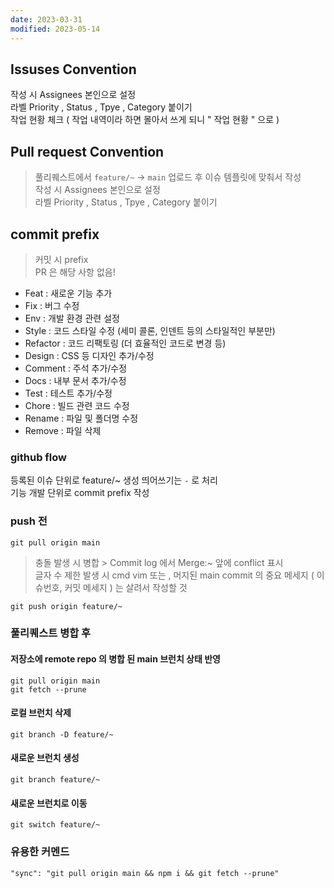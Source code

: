 ```yaml
---
date: 2023-03-31
modified: 2023-05-14
---
```


## Issuses Convention

작성 시 Assignees 본인으로 설정  
라벨 Priority , Status , Tpye , Category 붙이기  
작업 현황 체크 ( 작업 내역이라 하면 몰아서 쓰게 되니 " 작업 현황 " 으로 )

## Pull request Convention

> 풀리퀘스트에서 `feature/~` -> `main` 업로드 후 이슈 템플릿에 맞춰서 작성  
> 작성 시 Assignees 본인으로 설정  
> 라벨 Priority , Status , Tpye , Category 붙이기

## commit prefix

> 커밋 시 prefix  
> PR 은 해당 사항 없음!

- Feat : 새로운 기능 추가
- Fix : 버그 수정
- Env : 개발 환경 관련 설정
- Style : 코드 스타일 수정 (세미 콜론, 인덴트 등의 스타일적인 부분만)
- Refactor : 코드 리팩토링 (더 효율적인 코드로 변경 등)
- Design : CSS 등 디자인 추가/수정
- Comment : 주석 추가/수정
- Docs : 내부 문서 추가/수정
- Test : 테스트 추가/수정
- Chore : 빌드 관련 코드 수정
- Rename : 파일 및 폴더명 수정
- Remove : 파일 삭제

### github flow

등록된 이슈 단위로 feature/~ 생성 띄어쓰기는 `-` 로 처리  
기능 개발 단위로 commit prefix 작성

### push 전

`git pull origin main`

> 충돌 발생 시 병합 > Commit log 에서 Merge:~ 앞에 conflict 표시  
> 글자 수 제한 발생 시 cmd vim 또는 , 머지된 main commit 의 중요 메세지 ( 이슈번호, 커밋 메세지 ) 는 살려서 작성할 것

`git push origin feature/~`

### 풀리퀘스트 병합 후

#### 저장소에 remote repo 의 병합 된 main 브런치 상태 반영

`git pull origin main`  
`git fetch --prune`

#### 로컬 브런치 삭제

`git branch -D feature/~`

#### 새로운 브런치 생성

`git branch feature/~`

#### 새로운 브런치로 이동

`git switch feature/~`

### 유용한 커멘드

```
"sync": "git pull origin main && npm i && git fetch --prune"
```
